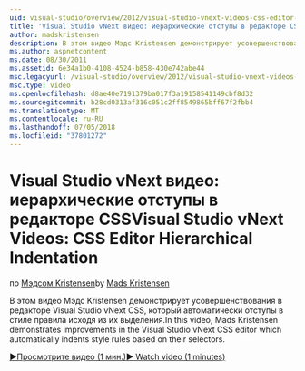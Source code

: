 ```yaml
---
uid: visual-studio/overview/2012/visual-studio-vnext-videos-css-editor-hierarchical-indentation
title: 'Visual Studio vNext видео: иерархические отступы в редакторе CSS | Документация Майкрософт'
author: madskristensen
description: В этом видео Мэдс Kristensen демонстрирует усовершенствования в редакторе Visual Studio vNext CSS, который автоматически отступы в стиле правила исходя из их закрыва...
ms.author: aspnetcontent
ms.date: 08/30/2011
ms.assetid: 6e34a1b0-4108-4524-b858-430e742abe44
msc.legacyurl: /visual-studio/overview/2012/visual-studio-vnext-videos-css-editor-hierarchical-indentation
msc.type: video
ms.openlocfilehash: d8ae40e7191379ba017f3a19158541149cbf8d32
ms.sourcegitcommit: b28cd0313af316c051c2ff8549865bff67f2fbb4
ms.translationtype: MT
ms.contentlocale: ru-RU
ms.lasthandoff: 07/05/2018
ms.locfileid: "37801272"
---
```

<a name="visual-studio-vnext-videos-css-editor-hierarchical-indentation"></a><span data-ttu-id="c9987-103">Visual Studio vNext видео: иерархические отступы в редакторе CSS</span><span class="sxs-lookup"><span data-stu-id="c9987-103">Visual Studio vNext Videos: CSS Editor Hierarchical Indentation</span></span>
====================
<span data-ttu-id="c9987-104">по [Мэдсом Kristensen](https://github.com/madskristensen)</span><span class="sxs-lookup"><span data-stu-id="c9987-104">by [Mads Kristensen](https://github.com/madskristensen)</span></span>

<span data-ttu-id="c9987-105">В этом видео Мэдс Kristensen демонстрирует усовершенствования в редакторе Visual Studio vNext CSS, который автоматически отступы в стиле правила исходя из их выделения.</span><span class="sxs-lookup"><span data-stu-id="c9987-105">In this video, Mads Kristensen demonstrates improvements in the Visual Studio vNext CSS editor which automatically indents style rules based on their selectors.</span></span>

[<span data-ttu-id="c9987-106">&#9654;Просмотрите видео (1 мин.)</span><span class="sxs-lookup"><span data-stu-id="c9987-106">&#9654; Watch video (1 minutes)</span></span>](https://channel9.msdn.com/Blogs/ASP-NET-Site-Videos/visual-studio-vnext-videos-css-editor-hierarchical-indentation)
